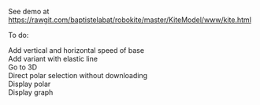 See demo at https://rawgit.com/baptistelabat/robokite/master/KiteModel/www/kite.html

To do:

Add vertical and horizontal speed of base  
Add variant with elastic line  
Go to 3D  
Direct polar selection without downloading  
Display polar  
Display graph  

